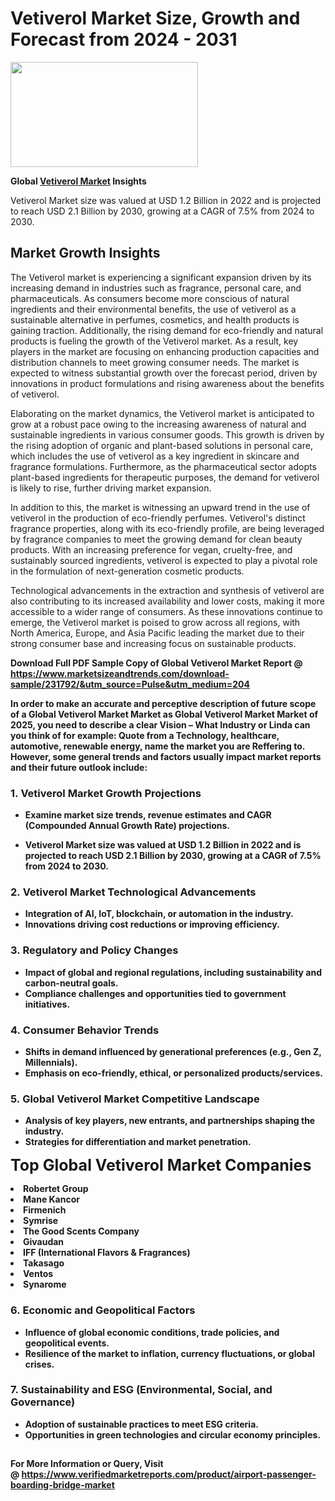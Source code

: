 <H1>Vetiverol Market Size, Growth and Forecast from 2024 - 2031</H1><img class="aligncenter size-medium wp-image-584254" src="https://thirdeyenews.in/wp-content/uploads/2024/09/Global-Market-Research-300x168.jpeg" alt="" width="300" height="168" /><p><strong>Global&nbsp;<a href="https://www.marketsizeandtrends.com/download-sample/231792/&amp;utm_source=Pulse&amp;utm_medium=204">Vetiverol Market</a> Insights</strong></p><p>Vetiverol Market size was valued at USD 1.2 Billion in 2022 and is projected to reach USD 2.1 Billion by 2030, growing at a CAGR of 7.5% from 2024 to 2030.</p><p><h2>Market Growth Insights</h2> <p>The Vetiverol market is experiencing a significant expansion driven by its increasing demand in industries such as fragrance, personal care, and pharmaceuticals. As consumers become more conscious of natural ingredients and their environmental benefits, the use of vetiverol as a sustainable alternative in perfumes, cosmetics, and health products is gaining traction. Additionally, the rising demand for eco-friendly and natural products is fueling the growth of the Vetiverol market. As a result, key players in the market are focusing on enhancing production capacities and distribution channels to meet growing consumer needs. The market is expected to witness substantial growth over the forecast period, driven by innovations in product formulations and rising awareness about the benefits of vetiverol.</p> <p><strong></strong></p> <p>Elaborating on the market dynamics, the Vetiverol market is anticipated to grow at a robust pace owing to the increasing awareness of natural and sustainable ingredients in various consumer goods. This growth is driven by the rising adoption of organic and plant-based solutions in personal care, which includes the use of vetiverol as a key ingredient in skincare and fragrance formulations. Furthermore, as the pharmaceutical sector adopts plant-based ingredients for therapeutic purposes, the demand for vetiverol is likely to rise, further driving market expansion.</p> <p>In addition to this, the market is witnessing an upward trend in the use of vetiverol in the production of eco-friendly perfumes. Vetiverol's distinct fragrance properties, along with its eco-friendly profile, are being leveraged by fragrance companies to meet the growing demand for clean beauty products. With an increasing preference for vegan, cruelty-free, and sustainably sourced ingredients, vetiverol is expected to play a pivotal role in the formulation of next-generation cosmetic products.</p> <p>Technological advancements in the extraction and synthesis of vetiverol are also contributing to its increased availability and lower costs, making it more accessible to a wider range of consumers. As these innovations continue to emerge, the Vetiverol market is poised to grow across all regions, with North America, Europe, and Asia Pacific leading the market due to their strong consumer base and increasing focus on sustainable products.</p> <p><strong></p><p><span class=""><strong>Download Full PDF Sample Copy of Global Vetiverol Market Report</strong> @ <a href="https://www.marketsizeandtrends.com/download-sample/231792/&amp;utm_source=Pulse&amp;utm_medium=204" target="_blank">https://www.marketsizeandtrends.com/download-sample/231792/&amp;utm_source=Pulse&amp;utm_medium=204</a></span></p><p>In order to make an accurate and perceptive description of future scope of a Global&nbsp;Vetiverol Market Market as Global&nbsp;Vetiverol Market Market of 2025, you need to describe a clear Vision &ndash; What Industry or Linda can you think of for example: Quote from a Technology, healthcare, automotive, renewable energy, name the market you are Reffering to. However, some general trends and factors usually impact market reports and their future outlook include:</p><h3>1.&nbsp;<strong>Vetiverol Market Growth Projections</strong></h3><ul><li>Examine market size trends, revenue estimates and CAGR (Compounded Annual Growth Rate) projections.</li><li><p>Vetiverol Market size was valued at USD 1.2 Billion in 2022 and is projected to reach USD 2.1 Billion by 2030, growing at a CAGR of 7.5% from 2024 to 2030.</p></li></ul><h3>2.&nbsp;<strong>Vetiverol Market Technological Advancements</strong></h3><ul><li>Integration of AI, IoT, blockchain, or automation in the industry.</li><li>Innovations driving cost reductions or improving efficiency.</li></ul><h3>3.&nbsp;<strong>Regulatory and Policy Changes</strong></h3><ul><li>Impact of global and regional regulations, including sustainability and carbon-neutral goals.</li><li>Compliance challenges and opportunities tied to government initiatives.</li></ul><h3>4.&nbsp;<strong>Consumer Behavior Trends</strong></h3><ul><li>Shifts in demand influenced by generational preferences (e.g., Gen Z, Millennials).</li><li>Emphasis on eco-friendly, ethical, or personalized products/services.</li></ul><h3>5.&nbsp;<strong>Global Vetiverol Market Competitive Landscape</strong></h3><ul><li>Analysis of key players, new entrants, and partnerships shaping the industry.</li><li>Strategies for differentiation and market penetration.</li></ul><p data-pm-slice="1 1 []"><span style="color: inherit; font-family: inherit; font-size: 25px;">Top Global Vetiverol Market Companies</span></p><div class="" data-test-id=""><p><li>Robertet Group</li><li> Mane Kancor</li><li> Firmenich</li><li> Symrise</li><li> The Good Scents Company</li><li> Givaudan</li><li> IFF (International Flavors & Fragrances)</li><li> Takasago</li><li> Ventos</li><li> Synarome</li></p></div><h3>6.&nbsp;<strong>Economic and Geopolitical Factors</strong></h3><ul><li>Influence of global economic conditions, trade policies, and geopolitical events.</li><li>Resilience of the market to inflation, currency fluctuations, or global crises.</li></ul><h3>7.&nbsp;<strong>Sustainability and ESG (Environmental, Social, and Governance)</strong></h3><ul><li>Adoption of sustainable practices to meet ESG criteria.</li><li>Opportunities in green technologies and circular economy principles.</li></ul><h2><strong style="font-size: 14px;">For More Information or Query, Visit @&nbsp;</strong><a style="background-color: #ffffff; font-size: 14px;" href="https://www.marketsizeandtrends.com/report/vetiverol-market/" target="_blank">https://www.verifiedmarketreports.com/product/airport-passenger-boarding-bridge-market</a></h2>
